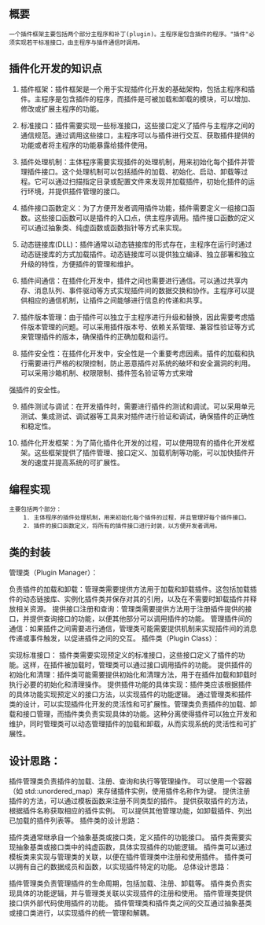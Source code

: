 ## 概要
    一个插件框架主要包括两个部分主程序和补丁(plugin)。主程序是包含插件的程序。"插件"必须实现若干标准接口，由主程序与插件通信时调用。
## 插件化开发的知识点

1. 插件框架：插件框架是一个用于实现插件化开发的基础架构，包括主程序和插件。主程序是包含插件的程序，而插件是可被加载和卸载的模块，可以增加、修改或扩展主程序的功能。

2. 标准接口：插件需要实现一些标准接口，这些接口定义了插件与主程序之间的通信规范。通过调用这些接口，主程序可以与插件进行交互、获取插件提供的功能或者将主程序的功能暴露给插件使用。

3. 插件处理机制：主体程序需要实现插件的处理机制，用来初始化每个插件并管理插件接口。这个处理机制可以包括插件的加载、初始化、启动、卸载等过程。它可以通过扫描指定目录或配置文件来发现并加载插件，初始化插件的运行环境，并提供插件管理的接口。

4. 插件接口函数定义：为了方便开发者调用插件功能，插件需要定义一组接口函数。这些接口函数可以是插件的入口点，供主程序调用。插件接口函数的定义可以通过抽象类、纯虚函数或函数指针等方式来实现。

5. 动态链接库(DLL)：插件通常以动态链接库的形式存在，主程序在运行时通过动态链接库的方式加载插件。动态链接库可以提供独立编译、独立部署和独立升级的特性，方便插件的管理和维护。

6. 插件间通信：在插件化开发中，插件之间也需要进行通信。可以通过共享内存、消息队列、事件驱动等方式实现插件间的数据交换和协作。主程序可以提供相应的通信机制，让插件之间能够进行信息的传递和共享。

7. 插件版本管理：由于插件可以独立于主程序进行升级和替换，因此需要考虑插件版本管理的问题。可以采用插件版本号、依赖关系管理、兼容性验证等方式来管理插件的版本，确保插件的正确加载和运行。

8. 插件安全性：在插件化开发中，安全性是一个重要考虑因素。插件的加载和执行需要进行严格的权限控制，防止恶意插件对系统的破坏和安全漏洞的利用。可以采用沙箱机制、权限限制、插件签名验证等方式来增

强插件的安全性。

9. 插件测试与调试：在开发插件时，需要进行插件的测试和调试。可以采用单元测试、集成测试、调试器等工具来对插件进行验证和调试，确保插件的正确性和稳定性。

10. 插件化开发框架：为了简化插件化开发的过程，可以使用现有的插件化开发框架。这些框架提供了插件管理、接口定义、加载机制等功能，可以加快插件开发的速度并提高系统的可扩展性。
## 编程实现
    主要包括两个部分：
        1. 主体程序的插件处理机制，用来初始化每个插件的过程，并且管理好每个插件接口。
        2. 插件的接口函数定义，将所有的插件接口进行封装，以方便开发者调用。
   
## 类的封装  
管理类（Plugin Manager）：

负责插件的加载和卸载：管理类需要提供方法用于加载和卸载插件。这包括加载插件的动态链接库、实例化插件类并保存对其的引用，以及在不需要时卸载插件并释放相关资源。
提供接口注册和查询：管理类需要提供方法用于注册插件提供的接口，并提供查询接口的功能，以便其他部分可以调用插件的功能。
管理插件间的通信：如果插件之间需要进行通信，管理类可能需要提供机制来实现插件间的消息传递或事件触发，以促进插件之间的交互。
插件类（Plugin Class）：

实现标准接口：
插件类需要实现预定义的标准接口，这些接口定义了插件的功能。这样，在插件被加载时，管理类可以通过接口调用插件的功能。
提供插件的初始化和清理：插件类可能需要提供初始化和清理方法，用于在插件加载和卸载时执行必要的初始化和清理操作。
提供插件功能的具体实现：插件类应该根据插件的具体功能实现预定义的接口方法，以实现插件的功能逻辑。
通过管理类和插件类的设计，可以实现插件化开发的灵活性和可扩展性。管理类负责插件的加载、卸载和接口管理，而插件类负责实现具体的功能。这种分离使得插件可以独立开发和维护，同时管理类可以动态管理插件的加载和卸载，从而实现系统的灵活性和可扩展性。

## 设计思路：

插件管理类负责插件的加载、注册、查询和执行等管理操作。
可以使用一个容器（如 std::unordered_map）来存储插件实例，使用插件名称作为键。
提供注册插件的方法，可以通过模板函数来注册不同类型的插件。
提供获取插件的方法，根据插件名称获取相应的插件实例。
可以提供其他管理功能，如卸载插件、列出已加载的插件列表等。
插件类的设计思路：

插件类通常继承自一个抽象基类或接口类，定义插件的功能接口。
插件类需要实现抽象基类或接口类中的纯虚函数，具体实现插件的功能逻辑。
插件类可以通过模板类来实现与管理类的关联，以便在插件管理类中注册和使用插件。
插件类可以拥有自己的数据成员和函数，以实现插件特定的功能。
总体设计思路：

插件管理类负责管理插件的生命周期，包括加载、注册、卸载等。
插件类负责实现具体的功能逻辑，并与管理类关联以实现插件的注册和使用。
插件管理类提供接口供外部代码使用插件的功能。
插件管理类和插件类之间的交互通过抽象基类或接口类进行，以实现插件的统一管理和解耦。


			
